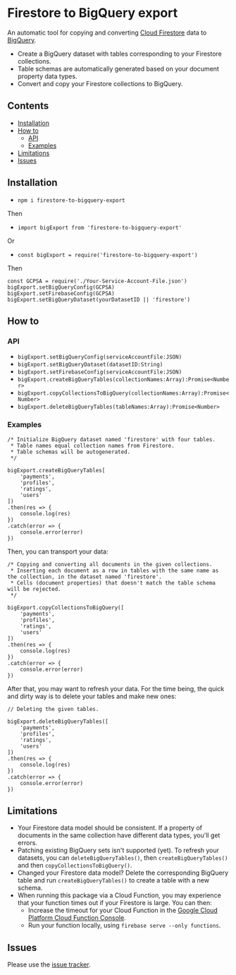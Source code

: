 # Firestore to BigQuery export
An automatic tool for copying and converting [Cloud Firestore](https://firebase.google.com/docs/firestore/) data to [BigQuery](https://cloud.google.com/bigquery/docs/).

- Create a BigQuery dataset with tables corresponding to your Firestore collections.
- Table schemas are automatically generated based on your document property data types.
- Convert and copy your Firestore collections to BigQuery.

## Contents
  * [Installation](#installation)
  * [How to](#how-to)
    + [API](#api)
    + [Examples](#examples)
  * [Limitations](#limitations)
  * [Issues](#issues)

## Installation
- `npm i firestore-to-bigquery-export`

Then
* `import bigExport from 'firestore-to-bigquery-export'`

Or
* `const bigExport = require('firestore-to-bigquery-export')`

Then
```
const GCPSA = require('./Your-Service-Account-File.json')
bigExport.setBigQueryConfig(GCPSA)
bigExport.setFirebaseConfig(GCPSA)
bigExport.setBigQueryDataset(yourDatasetID || 'firestore')
```

## How to

### API
* `bigExport.setBigQueryConfig(serviceAccountFile:JSON)`
* `bigExport.setBigQueryDataset(datasetID:String)`
* `bigExport.setFirebaseConfig(serviceAccountFile:JSON)`
* `bigExport.createBigQueryTables(collectionNames:Array):Promise<Number>`
* `bigExport.copyCollectionsToBigQuery(collectionNames:Array):Promise<Number>`
* `bigExport.deleteBigQueryTables(tableNames:Array):Promise<Number>`


### Examples
```
/* Initialize BigQuery dataset named 'firestore' with four tables.
 * Table names equal collection names from Firestore.
 * Table schemas will be autogenerated.
 */

bigExport.createBigQueryTables[
    'payments',
    'profiles',
    'ratings',
    'users'
])
.then(res => {
    console.log(res)
})
.catch(error => {
    console.error(error)
})
```

Then, you can transport your data:
```
/* Copying and converting all documents in the given collections.
 * Inserting each document as a row in tables with the same name as the collection, in the dataset named 'firestore'.
 * Cells (document properties) that doesn't match the table schema will be rejected.
 */

bigExport.copyCollectionsToBigQuery([
    'payments',
    'profiles',
    'ratings',
    'users'
])
.then(res => {
    console.log(res)
})
.catch(error => {
    console.error(error)
})
```

After that, you may want to refresh your data. For the time being, the quick and dirty way is to delete your tables and make new ones:
```
// Deleting the given tables.

bigExport.deleteBigQueryTables([
    'payments',
    'profiles',
    'ratings',
    'users'
])
.then(res => {
    console.log(res)
})
.catch(error => {
    console.error(error)
})
```

## Limitations
* Your Firestore data model should be consistent. If a property of documents in the same collection have different data types, you'll get errors.
* Patching existing BigQuery sets isn't supported (yet). To refresh your datasets, you can `deleteBigQueryTables()`, then `createBigQueryTables()` and then `copyCollectionsToBigQuery()`.
* Changed your Firestore data model? Delete the corresponding BigQuery table and run `createBigQueryTables()` to create a table with a new schema.
* When running this package via a Cloud Function, you may experience that your function times out if your Firestore is large. You can then:
    * Increase the timeout for your Cloud Function in the [Google Cloud Platform Cloud Function Console](https://console.cloud.google.com/functions).
    * Run your function locally, using `firebase serve --only functions`. 

## Issues
Please use the [issue tracker](https://github.com/Johannes-Berggren/firestore-to-bigquery-export/issues).
